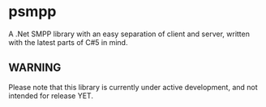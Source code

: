 psmpp
=====

A .Net SMPP library with an easy separation of client and server, written with the latest parts of C#5 in mind.

WARNING
-------

Please note that this library is currently under active development, and not intended for release YET.